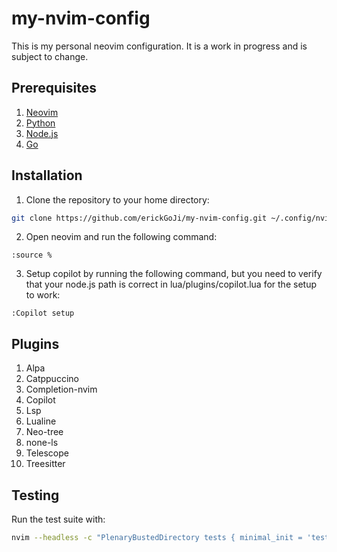# my-nvim-config

This is my personal neovim configuration. It is a work in progress and is subject to change.

## Prerequisites

1. [Neovim](https://neovim.io/)
2. [Python](https://www.python.org/)
3. [Node.js](https://nodejs.org/)
4. [Go](https://golang.org/)

## Installation

1. Clone the repository to your home directory:
```bash
git clone https://github.com/erickGoJi/my-nvim-config.git ~/.config/nvim
```
2. Open neovim and run the following command:
```vim
:source %
```
3. Setup copilot by running the following command, but you need to verify that your node.js path is correct in lua/plugins/copilot.lua  for the setup to work:
```vim
:Copilot setup
```

## Plugins

1. Alpa
2. Catppuccino
3. Completion-nvim
4. Copilot
5. Lsp 
6. Lualine
7. Neo-tree
8. none-ls
9. Telescope
10. Treesitter


## Testing

Run the test suite with:
```bash
nvim --headless -c "PlenaryBustedDirectory tests { minimal_init = 'tests/minimal_init.lua' }"
```
